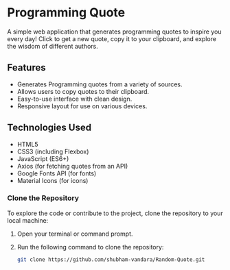 # Programming Quote

A simple web application that generates programming quotes to inspire you every day! Click to get a new quote, copy it to your clipboard, and explore the wisdom of different authors.

## Features

- Generates Programming quotes from a variety of sources.
- Allows users to copy quotes to their clipboard.
- Easy-to-use interface with clean design.
- Responsive layout for use on various devices.

## Technologies Used

- HTML5
- CSS3 (including Flexbox)
- JavaScript (ES6+)
- Axios (for fetching quotes from an API)
- Google Fonts API (for fonts)
- Material Icons (for icons)

### Clone the Repository

To explore the code or contribute to the project, clone the repository to your local machine:

1. Open your terminal or command prompt.
2. Run the following command to clone the repository:

   ```bash
   git clone https://github.com/shubham-vandara/Random-Quote.git

